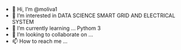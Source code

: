 - 👋 Hi, I’m @moliva1
- 👀 I’m interested in DATA SCIENCE SMART GRID AND ELECTRICAL SYSTEM  
- 🌱 I’m currently learning ... Pythom 3
- 💞️ I’m looking to collaborate on ...
- 📫 How to reach me ...

<!---
moliva1/moliva1 is a ✨ special ✨ repository because its `README.md` (this file) appears on your GitHub profile.
You can click the Preview link to take a look at your changes.
--->
